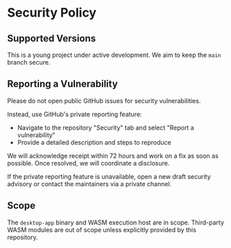 # Security Policy

## Supported Versions

This is a young project under active development. We aim to keep the `main` branch secure.

## Reporting a Vulnerability

Please do not open public GitHub issues for security vulnerabilities.

Instead, use GitHub's private reporting feature:

- Navigate to the repository "Security" tab and select "Report a vulnerability"
- Provide a detailed description and steps to reproduce

We will acknowledge receipt within 72 hours and work on a fix as soon as possible. Once resolved, we will coordinate a disclosure.

If the private reporting feature is unavailable, open a new draft security advisory or contact the maintainers via a private channel.

## Scope

The `desktop-app` binary and WASM execution host are in scope. Third-party WASM modules are out of scope unless explicitly provided by this repository.



